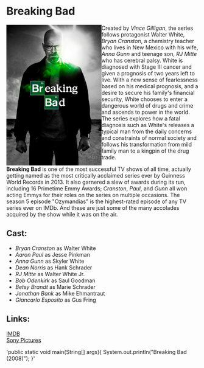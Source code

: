 # **Breaking Bad**

<img src="breakingbad.jpg" align="left" width= 250px>

Created by _Vince Gilligan_, the series follows protagonist Walter White, _Bryan Cranston_, a chemistry teacher who lives in New Mexico with his wife, _Anna Gunn_ and teenage son, _RJ Mitte_ who has cerebral palsy. White is diagnosed with Stage III cancer and given a prognosis of two years left to live. With a new sense of fearlessness based on his medical prognosis, and a desire to secure his family's financial security, White chooses to enter a dangerous world of drugs and crime and ascends to power in the world. The series explores how a fatal diagnosis such as White's releases a typical man from the daily concerns and constraints of normal society and follows his transformation from mild family man to a kingpin of the drug trade.

**Breaking Bad** is one of the most successful TV shows of all time, actually getting named as the most critically acclaimed series ever by Guinness World Records in 2013. It also garnered a slew of awards during its run, including 16 Primetime Emmy Awards; _Cranston_, _Paul_, and _Gunn_ all won acting Emmys for their roles on the series on multiple occasions. The season 5 episode "Ozymandias" is the highest-rated episode of any TV series ever on IMDb. And these are just some of the many accolades acquired by the show while it was on the air.

## **Cast:**

- _Bryan Cranston_ as Walter White
- _Aaron Paul_ as Jesse Pinkman
- _Anna Gunn_ as Skyler White
- _Dean Norris_ as Hank Schrader
- _RJ Mitte_ as Walter White Jr.
- _Bob Odenkirk_ as Saul Goodman
- _Betsy Brandt_ as Marie Schrader
- _Jonathan Bank_ as Mike Ehmantraut
- _Giancarlo Esposito_ as Gus Fring<br>

## Links:

[IMDB](https://www.imdb.com/title/tt0903747/)<br>
[Sony Pictures](https://www.sonypictures.com/tv/breakingbad)

'public static void main(String[] args){
System.out.println("Breaking Bad (2008)");
}'
